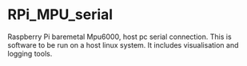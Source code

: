 RPi_MPU_serial
==============

Raspberry Pi baremetal Mpu6000, host pc serial connection. This is 
software to be run on a host linux system. It includes visualisation and 
logging tools.
